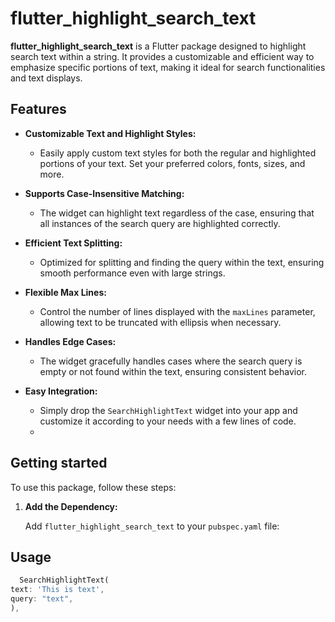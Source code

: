 # flutter_highlight_search_text

**flutter_highlight_search_text** is a Flutter package designed to highlight search text within a string. It provides a customizable and efficient way to emphasize specific portions of text, making it ideal for search functionalities and text displays.

## Features

- **Customizable Text and Highlight Styles:**
    - Easily apply custom text styles for both the regular and highlighted portions of your text. Set your preferred colors, fonts, sizes, and more.

- **Supports Case-Insensitive Matching:**
    - The widget can highlight text regardless of the case, ensuring that all instances of the search query are highlighted correctly.

- **Efficient Text Splitting:**
    - Optimized for splitting and finding the query within the text, ensuring smooth performance even with large strings.

- **Flexible Max Lines:**
    - Control the number of lines displayed with the `maxLines` parameter, allowing text to be truncated with ellipsis when necessary.

- **Handles Edge Cases:**
    - The widget gracefully handles cases where the search query is empty or not found within the text, ensuring consistent behavior.

- **Easy Integration:**
    - Simply drop the `SearchHighlightText` widget into your app and customize it according to your needs with a few lines of code.
    - 
## Getting started

To use this package, follow these steps:

1. **Add the Dependency:**

   Add `flutter_highlight_search_text` to your `pubspec.yaml` file:

## Usage

```dart
  SearchHighlightText(
text: 'This is text',
query: "text",
),

```